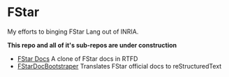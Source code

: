 # FStar
My efforts to binging FStar Lang out of INRIA.

**This repo and all of it's sub-repos are under construction**

- [FStar Docs](https://github.com/0xaryan/FStarDocs) A clone of FStar docs in RTFD
- [FStarDocBootstraper](https://github.com/0xaryan/FStarDocBootstrapper) Translates FStar official docs to reStructuredText
